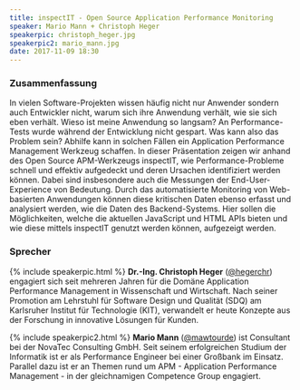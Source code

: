 ```yaml
---
title: inspectIT - Open Source Application Performance Monitoring
speaker: Mario Mann + Christoph Heger
speakerpic: christoph_heger.jpg
speakerpic2: mario_mann.jpg
date: 2017-11-09 18:30
---
```


### Zusammenfassung

In vielen Software-Projekten wissen häufig nicht nur Anwender sondern
 auch Entwickler nicht, warum sich ihre Anwendung verhält, wie sie sich
 eben verhält. Wieso ist meine Anwendung so langsam? An
 Performance-Tests wurde während der Entwicklung nicht gespart. Was
 kann also das Problem sein? Abhilfe kann in solchen Fällen ein
 Application Performance Management Werkzeug schaffen.  In dieser
 Präsentation zeigen wir anhand des Open Source APM-Werkzeugs
 inspectIT, wie Performance-Probleme schnell und effektiv aufgedeckt
 und deren Ursachen identifiziert werden können. Dabei sind
 insbesondere auch die Messungen der End-User-Experience von
 Bedeutung. Durch das automatisierte Monitoring von Web-basierten
 Anwendungen können diese kritischen Daten ebenso erfasst und
 analysiert werden, wie die Daten des Backend-Systems. Hier sollen die
 Möglichkeiten, welche die aktuellen JavaScript und HTML APIs bieten
 und wie diese mittels inspectIT genutzt werden können, aufgezeigt
 werden.

### Sprecher

{% include speakerpic.html %}
__Dr.-Ing. Christoph Heger__
([@hegerchr](https://twitter.com/hegerchr)) engagiert sich seit
mehreren Jahren für die Domäne Application Performance Management in
Wissenschaft und Wirtschaft. Nach seiner Promotion am Lehrstuhl für
Software Design und Qualität (SDQ) am Karlsruher Institut für
Technologie (KIT), verwandelt er heute Konzepte aus der Forschung in
innovative Lösungen für Kunden.

<div style="clear: both"></div>

{% include speakerpic2.html %}
__Mario Mann__ ([@mawtourde](https://twitter.com/mawtourde)) ist
Consultant bei der NovaTec Consulting GmbH. Seit seinem erfolgreichen
Studium der Informatik ist er als Performance Engineer bei einer
Großbank im Einsatz. Parallel dazu ist er an Themen rund um APM -
Application Performance Management - in der gleichnamigen Competence
Group engagiert.​

